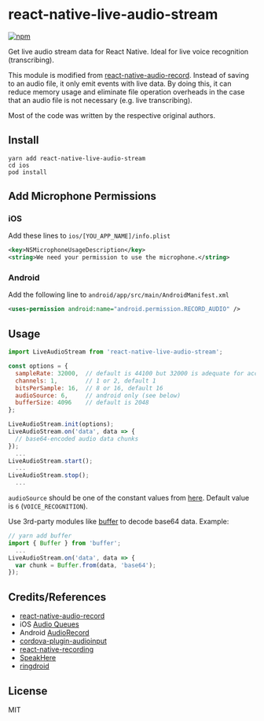 
# react-native-live-audio-stream
[![npm](https://img.shields.io/npm/v/react-native-live-audio-stream)](https://www.npmjs.com/package/react-native-live-audio-stream)

Get live audio stream data for React Native. Ideal for live voice recognition (transcribing).

This module is modified from [react-native-audio-record](https://github.com/goodatlas/react-native-audio-record). Instead of saving to an audio file, it only emit events with live data. By doing this, it can reduce memory usage and eliminate file operation overheads in the case that an audio file is not necessary (e.g. live transcribing).

Most of the code was written by the respective original authors.

## Install
```
yarn add react-native-live-audio-stream
cd ios
pod install
```

## Add Microphone Permissions

### iOS
Add these lines to ```ios/[YOU_APP_NAME]/info.plist```
```xml
<key>NSMicrophoneUsageDescription</key>
<string>We need your permission to use the microphone.</string>
```

### Android
Add the following line to ```android/app/src/main/AndroidManifest.xml```
```xml
<uses-permission android:name="android.permission.RECORD_AUDIO" />
```

## Usage
```javascript
import LiveAudioStream from 'react-native-live-audio-stream';

const options = {
  sampleRate: 32000,  // default is 44100 but 32000 is adequate for accurate voice recognition
  channels: 1,        // 1 or 2, default 1
  bitsPerSample: 16,  // 8 or 16, default 16
  audioSource: 6,     // android only (see below)
  bufferSize: 4096    // default is 2048
};

LiveAudioStream.init(options);
LiveAudioStream.on('data', data => {
  // base64-encoded audio data chunks
});
  ...
LiveAudioStream.start();
  ...
LiveAudioStream.stop();
  ...
```

`audioSource` should be one of the constant values from [here](https://developer.android.com/reference/android/media/MediaRecorder.AudioSource). Default value is `6` (`VOICE_RECOGNITION`).

Use 3rd-party modules like [buffer](https://www.npmjs.com/package/buffer) to decode base64 data. Example:
```javascript
// yarn add buffer
import { Buffer } from 'buffer';
  ...
LiveAudioStream.on('data', data => {
  var chunk = Buffer.from(data, 'base64');
});
```

## Credits/References
- [react-native-audio-record](https://github.com/goodatlas/react-native-audio-record)
- iOS [Audio Queues](https://developer.apple.com/library/content/documentation/MusicAudio/Conceptual/AudioQueueProgrammingGuide)
- Android [AudioRecord](https://developer.android.com/reference/android/media/AudioRecord.html)
- [cordova-plugin-audioinput](https://github.com/edimuj/cordova-plugin-audioinput)
- [react-native-recording](https://github.com/qiuxiang/react-native-recording)
- [SpeakHere](https://github.com/shaojiankui/SpeakHere)
- [ringdroid](https://github.com/google/ringdroid)

## License 
MIT
